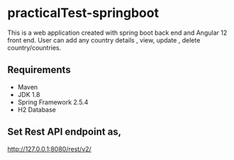 # practicalTest-springboot
This is a web application created with spring boot back end and Angular 12 front end. 
User can add any country details , view, update , delete country/countries.


## Requirements
- Maven
- JDK 1.8
- Spring Framework 2.5.4
- H2 Database

## Set Rest API endpoint as,
http://127.0.0.1:8080/rest/v2/


